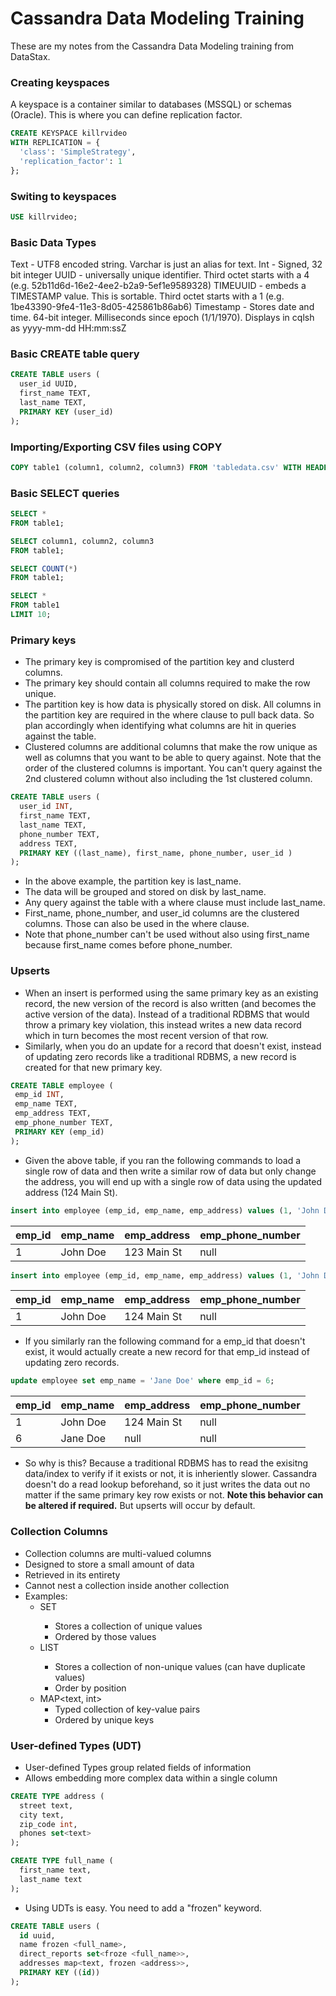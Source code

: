 # Cassandra Data Modeling Training

These are my notes from the Cassandra Data Modeling training from DataStax.

### Creating keyspaces

A keyspace is a container similar to databases (MSSQL) or schemas (Oracle).  This is where you can define replication factor.

``` sql
CREATE KEYSPACE killrvideo
WITH REPLICATION = { 
  'class': 'SimpleStrategy',
  'replication_factor': 1
};
```

### Switing to keyspaces 

``` sql
USE killrvideo;
```

### Basic Data Types

Text - UTF8 encoded string. Varchar is just an alias for text.
Int - Signed, 32 bit integer
UUID - universally unique identifier.  Third octet starts with a 4 (e.g. 52b11d6d-16e2-4ee2-b2a9-5ef1e9589328)
TIMEUUID - embeds a TIMESTAMP value.  This is sortable.  Third octet starts with a 1 (e.g. 1be43390-9fe4-11e3-8d05-425861b86ab6)
Timestamp - Stores date and time.  64-bit integer.  Milliseconds since epoch (1/1/1970).  Displays in cqlsh as yyyy-mm-dd HH:mm:ssZ

### Basic CREATE table query

``` sql
CREATE TABLE users (
  user_id UUID,
  first_name TEXT,
  last_name TEXT,
  PRIMARY KEY (user_id)
);
```

### Importing/Exporting CSV files using COPY

``` sql
COPY table1 (column1, column2, column3) FROM 'tabledata.csv' WITH HEADER=true;
```

### Basic SELECT queries

```sql
SELECT * 
FROM table1;

SELECT column1, column2, column3
FROM table1;

SELECT COUNT(*)
FROM table1;

SELECT *
FROM table1
LIMIT 10;
```

### Primary keys

* The primary key is compromised of the partition key and clusterd columns.  
* The primary key should contain all columns required to make the row unique.
* The partition key is how data is physically stored on disk.  All columns in the partition key are required in the where clause to pull back data. So plan accordingly when identifying what columns are hit in queries against the table.
* Clustered columns are additional columns that make the row unique as well as columns that you want to be able to query against.  Note that the order of the clustered columns is important.  You can't query against the 2nd clustered column without also including the 1st clustered column.

``` sql
CREATE TABLE users (
  user_id INT,
  first_name TEXT,
  last_name TEXT,
  phone_number TEXT,
  address TEXT,
  PRIMARY KEY ((last_name), first_name, phone_number, user_id )
);
```

* In the above example, the partition key is last_name.  
* The data will be grouped and stored on disk by last_name.  
* Any query against the table with a where clause must include last_name.  
* First_name, phone_number, and user_id columns are the clustered columns. Those can also be used in the where clause.  
* Note that phone_number can't be used without also using first_name because first_name comes before phone_number.



### Upserts

* When an insert is performed using the same primary key as an existing record, the new version of the record is also written (and becomes the active version of the data).  Instead of a traditional RDBMS that would throw a primary key violation, this instead writes a new data record which in turn becomes the most recent version of that row.
* Similarly, when you do an update for a record that doesn't exist, instead of updating zero records like a traditional RDBMS, a new record is created for that new primary key.

``` sql
CREATE TABLE employee (
 emp_id INT,
 emp_name TEXT,
 emp_address TEXT,
 emp_phone_number TEXT,
 PRIMARY KEY (emp_id)
);
```

* Given the above table, if you ran the following commands to load a single row of data and then write a similar row of data but only change the address, you will end up with a single row of data using the updated address (124 Main St).

``` sql
insert into employee (emp_id, emp_name, emp_address) values (1, 'John Doe', '123 Main St');
``` 
| emp_id | emp_name | emp_address | emp_phone_number |
|--------|----------|-------------|------------------|
| 1 | John Doe | 123 Main St | null |

``` sql
insert into employee (emp_id, emp_name, emp_address) values (1, 'John Doe', '124 Main St');
``` 

| emp_id | emp_name | emp_address | emp_phone_number |
|--------|----------|-------------|------------------|
| 1 | John Doe | 124 Main St | null |

* If you similarly ran the following command for a emp_id that doesn't exist, it would actually create a new record for that emp_id instead of updating zero records.

``` sql
update employee set emp_name = 'Jane Doe' where emp_id = 6;
```

| emp_id | emp_name | emp_address | emp_phone_number |
|--------|----------|-------------|------------------|
| 1 | John Doe | 124 Main St | null |
| 6 | Jane Doe | null | null |

* So why is this?  Because a traditional RDBMS has to read the exisitng data/index to verify if it exists or not, it is inheriently slower.  Cassandra doesn't do a read lookup beforehand, so it just writes the data out no matter if the same primary key row exists or not.  **Note this behavior can be altered if required.**  But upserts will occur by default.

### Collection Columns

* Collection columns are multi-valued columns
* Designed to store a small amount of data
* Retrieved in its entirety
* Cannot nest a collection inside another collection
* Examples:
  * SET<text>
    * Stores a collection of unique values
    * Ordered by those values
  * LIST<text>
    * Stores a collection of non-unique values (can have duplicate values)
    * Order by position
  * MAP<text, int>
    * Typed collection of key-value pairs
    * Ordered by unique keys
    
### User-defined Types (UDT)

* User-defined Types group related fields of information
* Allows embedding more complex data within a single column

``` sql
CREATE TYPE address (
  street text,
  city text,
  zip_code int,
  phones set<text>
);

CREATE TYPE full_name (
  first_name text,
  last_name text
);
```

* Using UDTs is easy.  You need to add a "frozen" keyword.

``` sql
CREATE TABLE users (
  id uuid,
  name frozen <full_name>,
  direct_reports set<froze <full_name>>,
  addresses map<text, frozen <address>>,
  PRIMARY KEY ((id))
);
```
